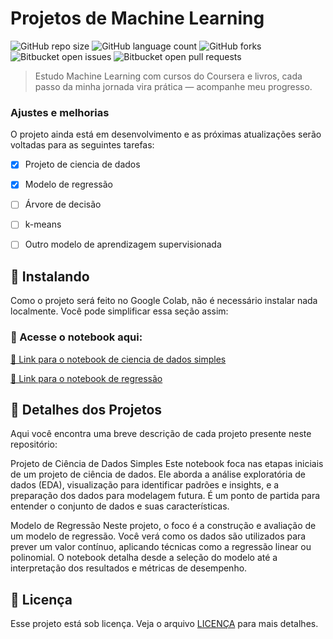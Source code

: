 # Projetos de Machine Learning

![GitHub repo size](https://img.shields.io/github/repo-size/brieueu/Projetos_Machine_Learning)
![GitHub language count](https://img.shields.io/github/languages/count/brieueu/Projetos_Machine_Learning)
![GitHub forks](https://img.shields.io/github/forks/brieueu/Projetos_Machine_Learning)
![Bitbucket open issues](https://img.shields.io/bitbucket/issues/brieueu/Projetos_Machine_Learning)
![Bitbucket open pull requests](https://img.shields.io/bitbucket/pr-raw/brieueu/Projetos_Machine_Learning)


> Estudo Machine Learning com cursos do Coursera e livros, cada passo da minha jornada vira prática — acompanhe meu progresso.

### Ajustes e melhorias

O projeto ainda está em desenvolvimento e as próximas atualizações serão voltadas para as seguintes tarefas:

- [x] Projeto de ciencia de dados
- [x] Modelo de regressão
- [ ] Árvore de decisão
- [ ] k-means
- [ ] Outro modelo de aprendizagem supervisionada


## 🚀 Instalando 

Como o projeto será feito no Google Colab, não é necessário instalar nada localmente. Você pode simplificar essa seção assim:

### 📄 Acesse o notebook aqui:
[🔗 Link para o notebook de ciencia de dados simples](https://colab.research.google.com/gist/brieueu/dd2f684d12e4d464ccaae9f38e493283/roblox.ipynb)

[🔗 Link para o notebook de regressão](https://colab.research.google.com/drive/1AuWDUpnEgukuhWr6ckjMKCY_5DKrO1LB?usp=sharing)

## 📝 Detalhes dos Projetos
Aqui você encontra uma breve descrição de cada projeto presente neste repositório:

Projeto de Ciência de Dados Simples
Este notebook foca nas etapas iniciais de um projeto de ciência de dados. Ele aborda a análise exploratória de dados (EDA), visualização para identificar padrões e insights, e a preparação dos dados para modelagem futura. É um ponto de partida para entender o conjunto de dados e suas características.

Modelo de Regressão
Neste projeto, o foco é a construção e avaliação de um modelo de regressão. Você verá como os dados são utilizados para prever um valor contínuo, aplicando técnicas como a regressão linear ou polinomial. O notebook detalha desde a seleção do modelo até a interpretação dos resultados e métricas de desempenho.

## 📝 Licença

Esse projeto está sob licença. Veja o arquivo [LICENÇA](LICENSE.md) para mais detalhes.

